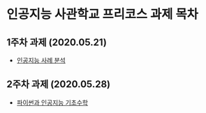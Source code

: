 # 인공지능 사관학교 프리코스 과제 목차 

## 1주차 과제 (2020.05.21)

- [인공지능 사례 분석 ](https://github.com/BosengJ/Gwangju/blob/master/1주차_과제.ipynb)

## 2주차 과제 (2020.05.28)

- [파이썬과 인공지능 기초수학](https://github.com/BosengJ/Gwangju/blob/master/2주차과제.ipynb)
